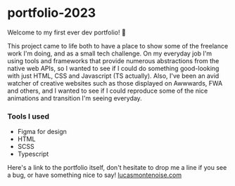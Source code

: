 # portfolio-2023

Welcome to my first ever dev portfolio! 🎉

This project came to life both to have a place to show some of the freelance work I'm doing, and as a small tech challenge. On my everyday job I'm using tools and frameworks that provide numerous abstractions from the native web APIs, so I wanted to see if I could do something good-looking with just HTML, CSS and Javascript (TS actually).
Also, I've been an avid watcher of creative websites such as those displayed on Awwwards, FWA and others, and I wanted to see if I could reproduce some of the nice animations and transition I'm seeing everyday.

### Tools I used
- Figma for design
- HTML
- SCSS
- Typescript

Here's a link to the portfolio itself, don't hesitate to drop me a line if you see a bug, or have something nice to say!
[lucasmontenoise.com](https://lucasmontenoise.com/)
